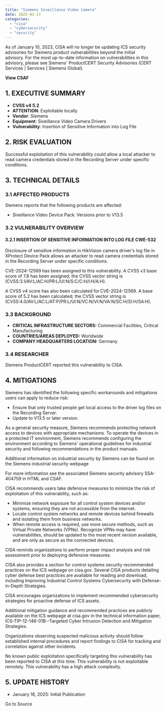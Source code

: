```yaml
---
title: "Siemens Siveillance Video Camera"
date: 2025-01-17
categories: 
  - "cisa"
  - "cybersecurity"
  - "security"
---
```


As of January 10, 2023, CISA will no longer be updating ICS security advisories for Siemens product vulnerabilities beyond the initial advisory. For the most up-to-date information on vulnerabilities in this advisory, please see Siemens' ProductCERT Security Advisories (CERT Services | Services | Siemens Global).

**View CSAF**

## 1\. EXECUTIVE SUMMARY

- **CVSS v4 5.2**
- **ATTENTION**: Exploitable locally
- **Vendor**: Siemens
- **Equipment**: Siveillance Video Camera Drivers
- **Vulnerability**: Insertion of Sensitive Information into Log File

## 2\. RISK EVALUATION

Successful exploitation of this vulnerability could allow a local attacker to read camera credentials stored in the Recording Server under specific conditions.

## 3\. TECHNICAL DETAILS

### 3.1 AFFECTED PRODUCTS

Siemens reports that the following products are affected:

- Siveillance Video Device Pack: Versions prior to V13.5

### 3.2 VULNERABILITY OVERVIEW

#### **3.2.1** **INSERTION OF SENSITIVE INFORMATION INTO LOG FILE CWE-532**

Disclosure of sensitive information in HikVision camera driver's log file in XProtect Device Pack allows an attacker to read camera credentials stored in the Recording Server under specific conditions.

CVE-2024-12569 has been assigned to this vulnerability. A CVSS v3 base score of 7.8 has been assigned; the CVSS vector string is (CVSS:3.1/AV:L/AC:H/PR:L/UI:N/S:C/C:H/I:H/A:H).

A CVSS v4 score has also been calculated for CVE-2024-12569. A base score of 5.2 has been calculated; the CVSS vector string is (CVSS:4.0/AV:L/AC:L/AT:P/PR:L/UI:N/VC:N/VI:N/VA:N/SC:H/SI:H/SA:H).

### 3.3 BACKGROUND

- **CRITICAL INFRASTRUCTURE SECTORS:** Commercial Facilities, Critical Manufacturing
- **COUNTRIES/AREAS DEPLOYED:** Worldwide
- **COMPANY HEADQUARTERS LOCATION:** Germany

### 3.4 RESEARCHER

Siemens ProductCERT reported this vulnerability to CISA.

## 4\. MITIGATIONS

Siemens has identified the following specific workarounds and mitigations users can apply to reduce risk:

- Ensure that only trusted people get local access to the driver log files on the Recording Server.
- Update to V13.5 or later version.

As a general security measure, Siemens recommends protecting network access to devices with appropriate mechanisms. To operate the devices in a protected IT environment, Siemens recommends configuring the environment according to Siemens' operational guidelines for industrial security and following recommendations in the product manuals.

Additional information on industrial security by Siemens can be found on the Siemens industrial security webpage

For more information see the associated Siemens security advisory SSA-404759 in HTML and CSAF.

CISA recommends users take defensive measures to minimize the risk of exploitation of this vulnerability, such as:

- Minimize network exposure for all control system devices and/or systems, ensuring they are not accessible from the internet.
- Locate control system networks and remote devices behind firewalls and isolating them from business networks.
- When remote access is required, use more secure methods, such as Virtual Private Networks (VPNs). Recognize VPNs may have vulnerabilities, should be updated to the most recent version available, and are only as secure as the connected devices.

CISA reminds organizations to perform proper impact analysis and risk assessment prior to deploying defensive measures.

CISA also provides a section for control systems security recommended practices on the ICS webpage on cisa.gov. Several CISA products detailing cyber defense best practices are available for reading and download, including Improving Industrial Control Systems Cybersecurity with Defense-in-Depth Strategies.

CISA encourages organizations to implement recommended cybersecurity strategies for proactive defense of ICS assets.

Additional mitigation guidance and recommended practices are publicly available on the ICS webpage at cisa.gov in the technical information paper, ICS-TIP-12-146-01B--Targeted Cyber Intrusion Detection and Mitigation Strategies.

Organizations observing suspected malicious activity should follow established internal procedures and report findings to CISA for tracking and correlation against other incidents.

No known public exploitation specifically targeting this vulnerability has been reported to CISA at this time. This vulnerability is not exploitable remotely. This vulnerability has a high attack complexity.

## 5\. UPDATE HISTORY

- January 16, 2025: Initial Publication

Go to Source
